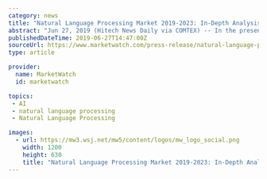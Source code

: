 ```yaml
---
category: news
title: "Natural Language Processing Market 2019-2023: In-Depth Analysis Studied in New Research"
abstract: "Jun 27, 2019 (Hitech News Daily via COMTEX) -- In the present digitized world, 80% of the data generated is unstructured. Organizations are using natural language processing technology to unravel the meaning of such data to leverage business strategies and ..."
publishedDateTime: 2019-06-27T14:47:00Z
sourceUrl: https://www.marketwatch.com/press-release/natural-language-processing-market-2019-2023-in-depth-analysis-studied-in-new-research-2019-06-27
type: article

provider:
  name: MarketWatch
  id: marketwatch

topics:
 - AI
 - natural language processing
 - Natural Language Processing

images:
  - url: https://mw3.wsj.net/mw5/content/logos/mw_logo_social.png
    width: 1200
    height: 630
    title: "Natural Language Processing Market 2019-2023: In-Depth Analysis Studied in New Research"
---
```

